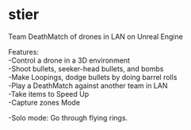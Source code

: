 # stier
Team DeathMatch of drones in LAN on Unreal Engine

Features:
<br/>
-Control a drone in a 3D environment <br/>
-Shoot bullets, seeker-head bullets, and bombs<br/>
-Make Loopings, dodge bullets by doing barrel rolls <br/>
-Play a DeathMatch against another team in LAN <br/>
-Take items to Speed Up <br/>
-Capture zones Mode <br/>

-Solo mode: Go through flying rings.
